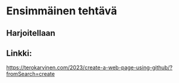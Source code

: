 # Ensimmäinen tehtävä
## Harjoitellaan
## Linkki:
https://terokarvinen.com/2023/create-a-web-page-using-github/?fromSearch=create
